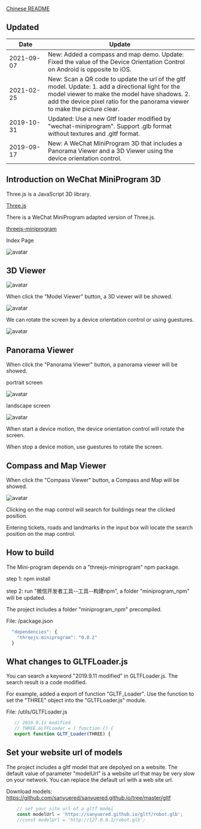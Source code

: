 [Chinese README](https://zhuanlan.zhihu.com/p/82773324)  

## Updated

| Date　　　| Update |
| -- | -- |
| 2021-09-07 | New: Added a compass and map demo. Update: Fixed the value of the Device Orientation Control on Android is opposite to iOS. |
| 2021-02-25 | New: Scan a QR code to update the url of the gltf model. Update: 1. add a directional light for the model viewer to make the model have shadows. 2. add the device pixel ratio for the panorama viewer to make the picture clear. |
| 2019-10-31 | Updated: Use a new Gltf loader modified by "wechat-miniprogram". Support .glb format without textures and .gltf format. |
| 2019-09-17 | New: A WeChat MiniProgram 3D that includes a Panorama Viewer and a 3D Viewer using the device orientation control. |

## Introduction on WeChat MiniProgram 3D

Three.js is a JavaScript 3D library.

[Three.js](https://github.com/mrdoob/three.js)

There is a WeChat MiniProgram adapted version of Three.js.

[threejs-miniprogram](https://github.com/wechat-miniprogram/threejs-miniprogram)
 
Index Page

![avatar](screenshot/1.jpg)

## 3D Viewer

![avatar](screenshot/4.gif)

When click the "Model Viewer" button, a 3D viewer will be showed.

![avatar](screenshot/5.jpg)

We can rotate the screen by a device orientation control or using guestures.

![avatar](screenshot/6.jpg)

## Panorama Viewer

When click the "Panorama Viewer" button, a panorama viewer will be showed.

portrait screen

![avatar](screenshot/2.jpg)

landscape screen

![avatar](screenshot/3.jpg)

When start a device motion, the device orientation control will rotate the screen.

When stop a device motion, use guestures to rotate the screen.

## Compass and Map Viewer

When click the "Compass Viewer" button, a Compass and Map will be showed.

![avatar](screenshot/7.jpg)

Clicking on the map control will search for buildings near the clicked position. 

Entering tickets, roads and landmarks in the input box will locate the search position on the map control.

## How to build

The Mini-program depends on a "threejs-miniprogram" npm package. 

step 1: npm install

step 2: run "微信开发者工具--工具--构建npm", a folder "miniprogram_npm" will be updated.

The project includes a folder "miniprogram_npm" precompiled.

File: /package.json

```javascript
  "dependencies": {
    "threejs-miniprogram": "0.0.2"
  }
```

## What changes to GLTFLoader.js

You can search a keyword "2019.9.11 modified" in GLTFLoader.js. The search result is a code modified.

For example, added a export of function "GLTF_Loader". Use the function to set the "THREE" object into the "GLTFLoader.js" module.

File: /utils/GLTFLoader.js

```javascript
   // 2019.9.11 modified
   // THREE.GLTFLoader = ( function () {
   export function GLTF_Loader(THREE) {
```
## Set your website url of models

The project includes a gltf model that are depolyed on a website. The default value of parameter "modelUrl" is a website url that may be very slow on your network. You can replace the default url with a web site url.

Download models: https://github.com/sanyuered/sanyuered.github.io/tree/master/gltf

```javascript
    // set your site url of a gltf model
    const modelUrl = 'https://sanyuered.github.io/gltf/robot.glb';
    //const modelUrl = 'http://127.0.0.1/robot.glb';
```
